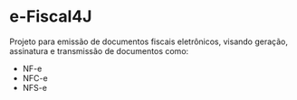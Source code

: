 # e-Fiscal4J #

Projeto para emissão de documentos fiscais eletrônicos, visando geração, assinatura e transmissão de documentos como:

* NF-e
* NFC-e
* NFS-e